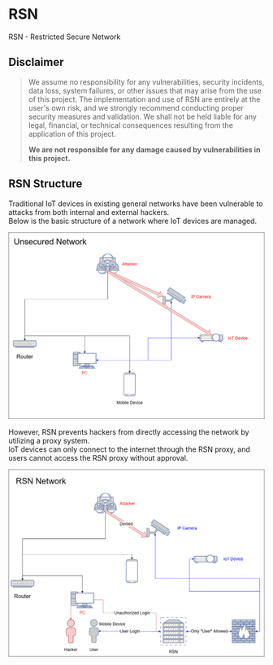 # RSN
RSN - Restricted Secure Network

## Disclaimer
> We assume no responsibility for any vulnerabilities, security incidents, data loss, system failures, or other issues that may arise from the use of this project.
> The implementation and use of RSN are entirely at the user's own risk, and we strongly recommend conducting proper security measures and validation.
> We shall not be held liable for any legal, financial, or technical consequences resulting from the application of this project.
>
> **We are not responsible for any damage caused by vulnerabilities in this project.**

## RSN Structure
Traditional IoT devices in existing general networks have been vulnerable to attacks from both internal and external hackers.<br>
Below is the basic structure of a network where IoT devices are managed.<br>

<img src="Unsecured Network.png">

However, RSN prevents hackers from directly accessing the network by utilizing a proxy system.<br>
IoT devices can only connect to the internet through the RSN proxy, and users cannot access the RSN proxy without approval.<br>

<img src="RSN Structure.png">
